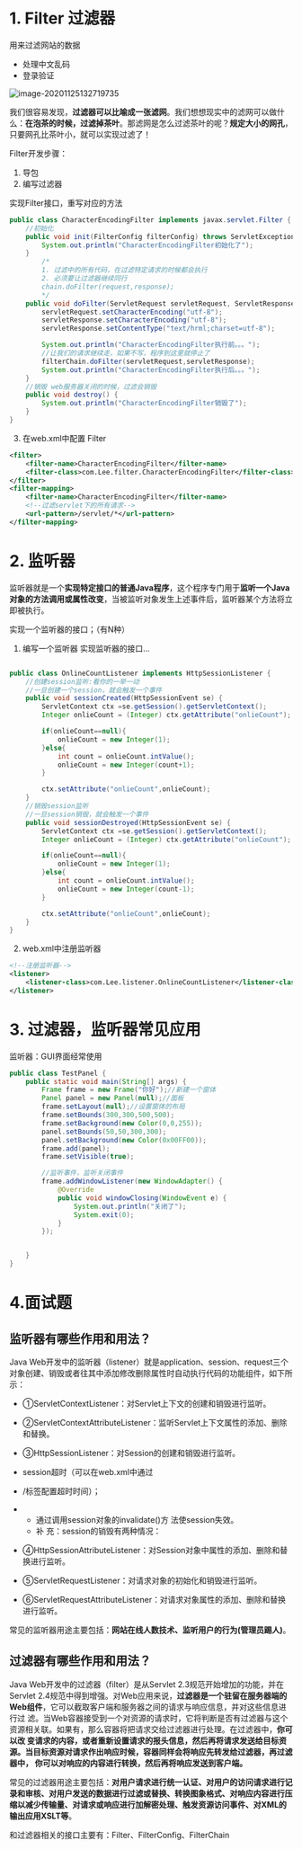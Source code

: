 # 1. Filter 过滤器

用来过滤网站的数据

- 处理中文乱码
- 登录验证

![image-20201125132719735](https://gitee.com/lzw657434763/pictures/raw/master/Blog/image-20201125132719735.png)



我们很容易发现，**过滤器可以比喻成一张滤网**。我们想想现实中的滤网可以做什么：**在泡茶的时候，过滤掉茶叶**。那滤网是怎么过滤茶叶的呢？**规定大小的网孔**，只要网孔比茶叶小，就可以实现过滤了！



Filter开发步骤：

1. 导包
2. 编写过滤器

实现Filter接口，重写对应的方法

```java
public class CharacterEncodingFilter implements javax.servlet.Filter {
    //初始化
    public void init(FilterConfig filterConfig) throws ServletException {
        System.out.println("CharacterEncodingFilter初始化了");
    }
        /*
        1. 过滤中的所有代码，在过滤特定请求的时候都会执行
        2. 必须要让过滤器继续同行
        chain.doFilter(request,response);
        */
    public void doFilter(ServletRequest servletRequest, ServletResponse servletResponse, FilterChain filterChain) throws IOException, ServletException {
        servletRequest.setCharacterEncoding("utf-8");
        servletResponse.setCharacterEncoding("utf-8");
        servletResponse.setContentType("text/hrml;charset=utf-8");

        System.out.println("CharacterEncodingFilter执行前。。。");
        //让我们的请求继续走，如果不写，程序到这里就停止了
        filterChain.doFilter(servletRequest,servletResponse);
        System.out.println("CharacterEncodingFilter执行后。。。");
    }
    //销毁 web服务器关闭的时候，过滤会销毁
    public void destroy() {
        System.out.println("CharacterEncodingFilter销毁了");
    }
}
```

3.  在web.xml中配置 Filter

```xml
<filter>
    <filter-name>CharacterEncodingFilter</filter-name>
    <filter-class>com.Lee.filter.CharacterEncodingFilter</filter-class>
</filter>
<filter-mapping>
    <filter-name>CharacterEncodingFilter</filter-name>
    <!--过滤servlet下的所有请求-->
    <url-pattern>/servlet/*</url-pattern>
</filter-mapping>
```

# 2. 监听器

监听器就是一个**实现特定接口的普通Java程序**，这个程序专门用于**监听一个Java对象的方法调用或属性改变**，当被监听对象发生上述事件后，监听器某个方法将立即被执行。

实现一个监听器的接口；（有N种）
1. 编写一个监听器
   实现监听器的接口…

```java

public class OnlineCountListener implements HttpSessionListener {
    //创建session监听:看你的一举一动
    //一旦创建一个session，就会触发一个事件
    public void sessionCreated(HttpSessionEvent se) {
        ServletContext ctx =se.getSession().getServletContext();
        Integer onlieCount = (Integer) ctx.getAttribute("onlieCount");

        if(onlieCount==null){
            onlieCount = new Integer(1);
        }else{
            int count = onlieCount.intValue();
            onlieCount = new Integer(count+1);
        }

        ctx.setAttribute("onlieCount",onlieCount);
    }
    //销毁session监听
    //一旦session销毁，就会触发一个事件
    public void sessionDestroyed(HttpSessionEvent se) {
        ServletContext ctx =se.getSession().getServletContext();
        Integer onlieCount = (Integer) ctx.getAttribute("onlieCount");

        if(onlieCount==null){
            onlieCount = new Integer(1);
        }else{
            int count = onlieCount.intValue();
            onlieCount = new Integer(count-1);
        }

        ctx.setAttribute("onlieCount",onlieCount);
    }
}
```

2. web.xml中注册监听器

```xml
<!--注册监听器-->
<listener>
    <listener-class>com.Lee.listener.OnlineCountListener</listener-class>
</listener>
```



# 3. 过滤器，监听器常见应用

监听器：GUI界面经常使用

```java
public class TestPanel {
    public static void main(String[] args) {
        Frame frame = new Frame("你好");//新建一个窗体
        Panel panel = new Panel(null);//面板
        frame.setLayout(null);//设置窗体的布局
        frame.setBounds(300,300,500,500);
        frame.setBackground(new Color(0,0,255));
        panel.setBounds(50,50,300,300);
        panel.setBackground(new Color(0x00FF00));
        frame.add(panel);
        frame.setVisible(true);

        //监听事件，监听关闭事件
        frame.addWindowListener(new WindowAdapter() {
            @Override
            public void windowClosing(WindowEvent e) {
                System.out.println("关闭了");
                System.exit(0);
            }
        });


    }
}
```



# 4.面试题

## 监听器有哪些作用和用法？

Java Web开发中的监听器（listener）就是application、session、request三个对象创建、销毁或者往其中添加修改删除属性时自动执行代码的功能组件，如下所示：

- ①ServletContextListener：对Servlet上下文的创建和销毁进行监听。

- ②ServletContextAttributeListener：监听Servlet上下文属性的添加、删除和替换。

- ③HttpSessionListener：对Session的创建和销毁进行监听。

- session超时（可以在web.xml中通过

- <session- config>/<session-timeout>标签配置超时时间）；

- - 通过调用session对象的invalidate()方 法使session失效。
  - 补 充：session的销毁有两种情况：

- ④HttpSessionAttributeListener：对Session对象中属性的添加、删除和替换进行监听。

- ⑤ServletRequestListener：对请求对象的初始化和销毁进行监听。

- ⑥ServletRequestAttributeListener：对请求对象属性的添加、删除和替换进行监听。

常见的监听器用途主要包括：**网站在线人数技术、监听用户的行为(管理员踢人)**。



## 过滤器有哪些作用和用法？

Java Web开发中的过滤器（filter）是从Servlet 2.3规范开始增加的功能，并在Servlet 2.4规范中得到增强。对Web应用来说，**过滤器是一个驻留在服务器端的Web组件**，它可以截取客户端和服务器之间的请求与响应信息，并对这些信息进行过 滤。当Web容器接受到一个对资源的请求时，它将判断是否有过滤器与这个资源相关联。如果有，那么容器将把请求交给过滤器进行处理。在过滤器中，**你可以改 变请求的内容，或者重新设置请求的报头信息，然后再将请求发送给目标资源。当目标资源对请求作出响应时候，容器同样会将响应先转发给过滤器，再过滤器中， 你可以对响应的内容进行转换，然后再将响应发送到客户端。**

常见的过滤器用途主要包括：**对用户请求进行统一认证、对用户的访问请求进行记录和审核、对用户发送的数据进行过滤或替换、转换图象格式、对响应内容进行压缩以减少传输量、对请求或响应进行加解密处理、触发资源访问事件、对XML的输出应用XSLT等**。

和过滤器相关的接口主要有：Filter、FilterConfig、FilterChain











































